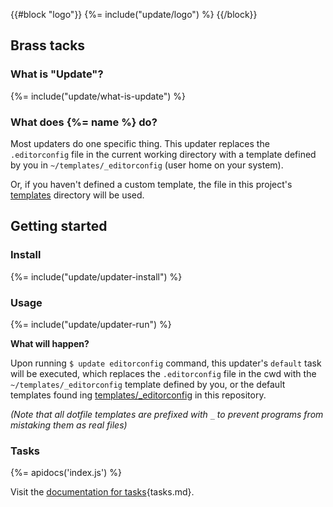 {{#block "logo"}}
{%= include("update/logo") %}
{{/block}}

## Brass tacks
### What is "Update"?
{%= include("update/what-is-update") %}

### What does {%= name %} do?

Most updaters do one specific thing. This updater replaces the `.editorconfig` file in the current working directory with a template defined by you in `~/templates/_editorconfig` (user home on your system). 

Or, if you haven't defined a custom template, the file in this project's [templates](templates) directory will be used.

## Getting started
### Install
{%= include("update/updater-install") %}

### Usage
{%= include("update/updater-run") %}

**What will happen?**

Upon running `$ update editorconfig` command, this updater's `default` task will be executed, which replaces the `.editorconfig` file in the cwd with the `~/templates/_editorconfig` template defined by you, or the default templates found ing [templates/_editorconfig](templates/_editorconfig) in this repository.

_(Note that all dotfile templates are prefixed with `_` to prevent programs from mistaking them as real files)_

### Tasks
{%= apidocs('index.js') %}

Visit the [documentation for tasks][docs]{tasks.md}.

[docs]: https://github.com/update/update/blob/master/docs/

